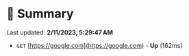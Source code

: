 # 📖 Summary
Last updated: **2/11/2023, 5:29:47 AM**

- `GET` [https://google.com](https://google.com) - **Up** (162ms)

